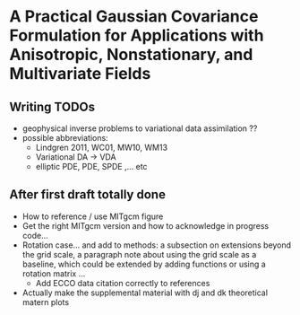 # A Practical Gaussian Covariance Formulation for Applications with Anisotropic, Nonstationary, and Multivariate Fields

## Writing TODOs

- geophysical inverse problems to variational data assimilation ??
- possible abbreviations:
    - Lindgren 2011, WC01, MW10, WM13
    - Variational DA -> VDA
    - elliptic PDE, PDE, SPDE ,... etc


## After first draft totally done
- How to reference / use MITgcm figure
- Get the right MITgcm version and how to acknowledge in progress code...
- Rotation case... and add to methods: a subsection on extensions beyond the
  grid scale, a paragraph note about
  using the grid scale as a baseline, which could be extended by adding
  functions or using a rotation matrix ...
    - Add ECCO data citation correctly to references
- Actually make the supplemental material with dj and dk theoretical matern
  plots
